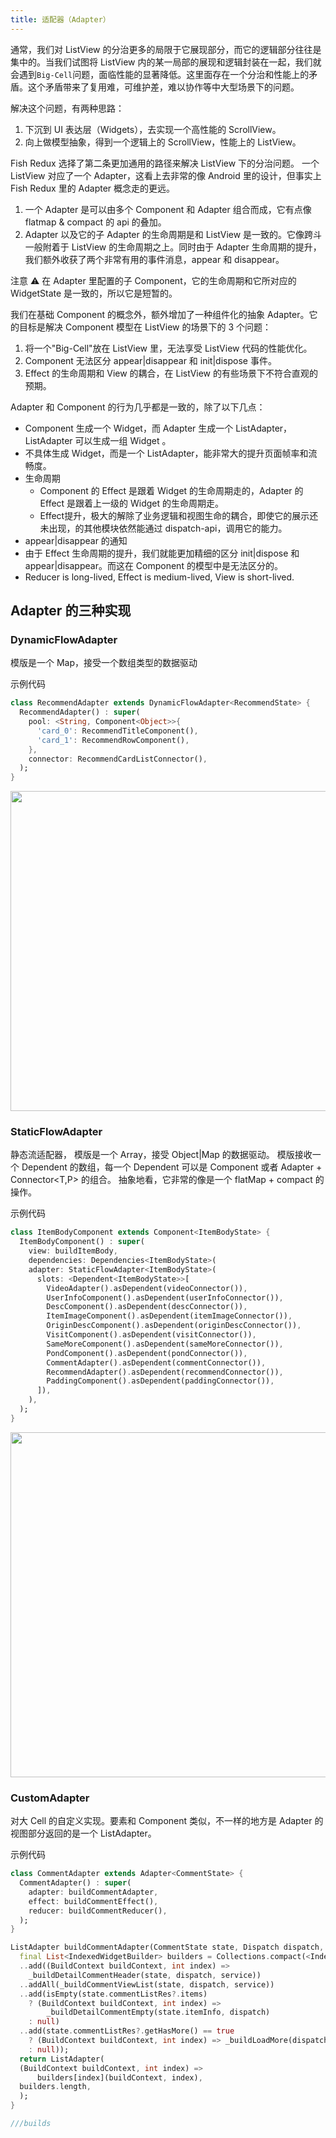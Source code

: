 ```yaml
---
title: 适配器（Adapter）
---
```


通常，我们对 ListView 的分治更多的局限于它展现部分，而它的逻辑部分往往是集中的。当我们试图将 ListView 内的某一局部的展现和逻辑封装在一起，我们就会遇到`Big-Cell`问题，面临性能的显著降低。这里面存在一个分治和性能上的矛盾。这个矛盾带来了复用难，可维护差，难以协作等中大型场景下的问题。

解决这个问题，有两种思路：
1. 下沉到 UI 表达层（Widgets），去实现一个高性能的 ScrollView。
2. 向上做模型抽象，得到一个逻辑上的 ScrollView，性能上的 ListView。

Fish Redux 选择了第二条更加通用的路径来解决 ListView 下的分治问题。
一个 ListView 对应了一个 Adapter，这看上去非常的像 Android 里的设计，但事实上 Fish Redux 里的 Adapter 概念走的更远。
1. 一个 Adapter 是可以由多个 Component 和 Adapter 组合而成，它有点像 flatmap & compact 的 api 的叠加。
2. Adapter 以及它的子 Adapter 的生命周期是和 ListView 是一致的。它像跨斗一般附着于 ListView 的生命周期之上。同时由于 Adapter 生命周期的提升，我们额外收获了两个非常有用的事件消息，appear 和 disappear。

注意 ⚠️ 在 Adapter 里配置的子 Component，它的生命周期和它所对应的 WidgetState 是一致的，所以它是短暂的。

我们在基础 Component 的概念外，额外增加了一种组件化的抽象 Adapter。它的目标是解决 Component 模型在 ListView 的场景下的 3 个问题：
  1. 将一个"Big-Cell"放在 ListView 里，无法享受 ListView 代码的性能优化。
  2. Component 无法区分 appear|disappear 和 init|dispose 事件。
  3. Effect 的生命周期和 View 的耦合，在 ListView 的有些场景下不符合直观的预期。

Adapter 和 Component 的行为几乎都是一致的，除了以下几点：
  - Component 生成一个 Widget，而 Adapter 生成一个 ListAdapter，ListAdapter 可以生成一组 Widget 。
  - 不具体生成 Widget，而是一个 ListAdapter，能非常大的提升页面帧率和流畅度。
  - 生命周期
    - Component 的 Effect 是跟着 Widget 的生命周期走的，Adapter 的 Effect 是跟着上一级的 Widget 的生命周期走。
    - Effect​ 提升，极大的解除了业务逻辑和视图生命的耦合，即使它的展示还未出现，的其他模块依然能通过 dispatch-api，调用它的能力。
  - appear|disappear 的通知
  - 由于 Effect 生命周期的提升，我们就能更加精细的区分 init|dispose 和 appear|disappear。而这在 Component 的模型中是无法区分的。
  - Reducer is long-lived, Effect is medium-lived, View is short-lived.

## Adapter 的三种实现

### DynamicFlowAdapter

模版是一个 Map，接受一个数组类型的数据驱动

示例代码

```dart
class RecommendAdapter extends DynamicFlowAdapter<RecommendState> {
  RecommendAdapter() : super(
    pool: <String, Component<Object>>{
      'card_0': RecommendTitleComponent(),
      'card_1': RecommendRowComponent(),
    },
    connector: RecommendCardListConnector(),
  );
}
```
<img src="https://img.alicdn.com/tfs/TB10lxHLMDqK1RjSZSyXXaxEVXa-1838-1024.png" width="919px" height="512px">

### StaticFlowAdapter

静态流适配器，
模版是一个 Array，接受 Object|Map 的数据驱动。
模版接收一个 Dependent 的数组，每一个 Dependent 可以是 Component 或者 Adapter + Connector<T,P> 的组合。
抽象地看，它非常的像是一个 flatMap + compact 的操作。

示例代码

```dart
class ItemBodyComponent extends Component<ItemBodyState> {
  ItemBodyComponent() : super(
    view: buildItemBody,
    dependencies: Dependencies<ItemBodyState>(
    adapter: StaticFlowAdapter<ItemBodyState>(
      slots: <Dependent<ItemBodyState>>[
        VideoAdapter().asDependent(videoConnector()),
        UserInfoComponent().asDependent(userInfoConnector()),
        DescComponent().asDependent(descConnector()),
        ItemImageComponent().asDependent(itemImageConnector()),
        OriginDescComponent().asDependent(originDescConnector()),
        VisitComponent().asDependent(visitConnector()),
        SameMoreComponent().asDependent(sameMoreConnector()),
        PondComponent().asDependent(pondConnector()),
        CommentAdapter().asDependent(commentConnector()),
        RecommendAdapter().asDependent(recommendConnector()),
        PaddingComponent().asDependent(paddingConnector()),
      ]),
    ),
  );
}

```

<img src="https://img.alicdn.com/tfs/TB1sXXOLQvoK1RjSZPfXXXPKFXa-1666-1104.png" width="833px" height="552px">

### CustomAdapter

对大 Cell 的自定义实现。要素和 Component 类似，不一样的地方是 Adapter 的视图部分返回的是一个 ListAdapter。

示例代码

```dart
class CommentAdapter extends Adapter<CommentState> {
  CommentAdapter() : super(
    adapter: buildCommentAdapter,
    effect: buildCommentEffect(),
    reducer: buildCommentReducer(),
  );
}

ListAdapter buildCommentAdapter(CommentState state, Dispatch dispatch, ViewService service) {
  final List<IndexedWidgetBuilder> builders = Collections.compact(<IndexedWidgetBuilder>[]
  ..add((BuildContext buildContext, int index) =>
    _buildDetailCommentHeader(state, dispatch, service))
  ..addAll(_buildCommentViewList(state, dispatch, service))
  ..add(isEmpty(state.commentListRes?.items)
    ? (BuildContext buildContext, int index) =>
        _buildDetailCommentEmpty(state.itemInfo, dispatch)
    : null)
  ..add(state.commentListRes?.getHasMore() == true
    ? (BuildContext buildContext, int index) => _buildLoadMore(dispatch)
    : null));
  return ListAdapter(
  (BuildContext buildContext, int index) =>
      builders[index](buildContext, index),
  builders.length,
  );
}

///builds
```